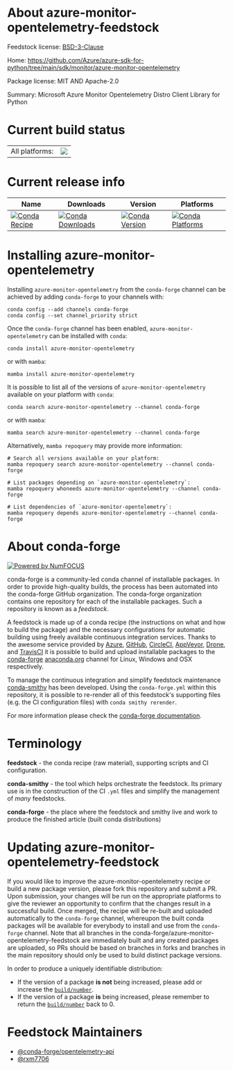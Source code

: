 About azure-monitor-opentelemetry-feedstock
===========================================

Feedstock license: [BSD-3-Clause](https://github.com/conda-forge/azure-monitor-opentelemetry-feedstock/blob/main/LICENSE.txt)

Home: https://github.com/Azure/azure-sdk-for-python/tree/main/sdk/monitor/azure-monitor-opentelemetry

Package license: MIT AND Apache-2.0

Summary: Microsoft Azure Monitor Opentelemetry Distro Client Library for Python

Current build status
====================


<table><tr><td>All platforms:</td>
    <td>
      <a href="https://dev.azure.com/conda-forge/feedstock-builds/_build/latest?definitionId=25993&branchName=main">
        <img src="https://dev.azure.com/conda-forge/feedstock-builds/_apis/build/status/azure-monitor-opentelemetry-feedstock?branchName=main">
      </a>
    </td>
  </tr>
</table>

Current release info
====================

| Name | Downloads | Version | Platforms |
| --- | --- | --- | --- |
| [![Conda Recipe](https://img.shields.io/badge/recipe-azure--monitor--opentelemetry-green.svg)](https://anaconda.org/conda-forge/azure-monitor-opentelemetry) | [![Conda Downloads](https://img.shields.io/conda/dn/conda-forge/azure-monitor-opentelemetry.svg)](https://anaconda.org/conda-forge/azure-monitor-opentelemetry) | [![Conda Version](https://img.shields.io/conda/vn/conda-forge/azure-monitor-opentelemetry.svg)](https://anaconda.org/conda-forge/azure-monitor-opentelemetry) | [![Conda Platforms](https://img.shields.io/conda/pn/conda-forge/azure-monitor-opentelemetry.svg)](https://anaconda.org/conda-forge/azure-monitor-opentelemetry) |

Installing azure-monitor-opentelemetry
======================================

Installing `azure-monitor-opentelemetry` from the `conda-forge` channel can be achieved by adding `conda-forge` to your channels with:

```
conda config --add channels conda-forge
conda config --set channel_priority strict
```

Once the `conda-forge` channel has been enabled, `azure-monitor-opentelemetry` can be installed with `conda`:

```
conda install azure-monitor-opentelemetry
```

or with `mamba`:

```
mamba install azure-monitor-opentelemetry
```

It is possible to list all of the versions of `azure-monitor-opentelemetry` available on your platform with `conda`:

```
conda search azure-monitor-opentelemetry --channel conda-forge
```

or with `mamba`:

```
mamba search azure-monitor-opentelemetry --channel conda-forge
```

Alternatively, `mamba repoquery` may provide more information:

```
# Search all versions available on your platform:
mamba repoquery search azure-monitor-opentelemetry --channel conda-forge

# List packages depending on `azure-monitor-opentelemetry`:
mamba repoquery whoneeds azure-monitor-opentelemetry --channel conda-forge

# List dependencies of `azure-monitor-opentelemetry`:
mamba repoquery depends azure-monitor-opentelemetry --channel conda-forge
```


About conda-forge
=================

[![Powered by
NumFOCUS](https://img.shields.io/badge/powered%20by-NumFOCUS-orange.svg?style=flat&colorA=E1523D&colorB=007D8A)](https://numfocus.org)

conda-forge is a community-led conda channel of installable packages.
In order to provide high-quality builds, the process has been automated into the
conda-forge GitHub organization. The conda-forge organization contains one repository
for each of the installable packages. Such a repository is known as a *feedstock*.

A feedstock is made up of a conda recipe (the instructions on what and how to build
the package) and the necessary configurations for automatic building using freely
available continuous integration services. Thanks to the awesome service provided by
[Azure](https://azure.microsoft.com/en-us/services/devops/), [GitHub](https://github.com/),
[CircleCI](https://circleci.com/), [AppVeyor](https://www.appveyor.com/),
[Drone](https://cloud.drone.io/welcome), and [TravisCI](https://travis-ci.com/)
it is possible to build and upload installable packages to the
[conda-forge](https://anaconda.org/conda-forge) [anaconda.org](https://anaconda.org/)
channel for Linux, Windows and OSX respectively.

To manage the continuous integration and simplify feedstock maintenance
[conda-smithy](https://github.com/conda-forge/conda-smithy) has been developed.
Using the ``conda-forge.yml`` within this repository, it is possible to re-render all of
this feedstock's supporting files (e.g. the CI configuration files) with ``conda smithy rerender``.

For more information please check the [conda-forge documentation](https://conda-forge.org/docs/).

Terminology
===========

**feedstock** - the conda recipe (raw material), supporting scripts and CI configuration.

**conda-smithy** - the tool which helps orchestrate the feedstock.
                   Its primary use is in the construction of the CI ``.yml`` files
                   and simplify the management of *many* feedstocks.

**conda-forge** - the place where the feedstock and smithy live and work to
                  produce the finished article (built conda distributions)


Updating azure-monitor-opentelemetry-feedstock
==============================================

If you would like to improve the azure-monitor-opentelemetry recipe or build a new
package version, please fork this repository and submit a PR. Upon submission,
your changes will be run on the appropriate platforms to give the reviewer an
opportunity to confirm that the changes result in a successful build. Once
merged, the recipe will be re-built and uploaded automatically to the
`conda-forge` channel, whereupon the built conda packages will be available for
everybody to install and use from the `conda-forge` channel.
Note that all branches in the conda-forge/azure-monitor-opentelemetry-feedstock are
immediately built and any created packages are uploaded, so PRs should be based
on branches in forks and branches in the main repository should only be used to
build distinct package versions.

In order to produce a uniquely identifiable distribution:
 * If the version of a package **is not** being increased, please add or increase
   the [``build/number``](https://docs.conda.io/projects/conda-build/en/latest/resources/define-metadata.html#build-number-and-string).
 * If the version of a package **is** being increased, please remember to return
   the [``build/number``](https://docs.conda.io/projects/conda-build/en/latest/resources/define-metadata.html#build-number-and-string)
   back to 0.

Feedstock Maintainers
=====================

* [@conda-forge/opentelemetry-api](https://github.com/orgs/conda-forge/teams/opentelemetry-api/)
* [@rxm7706](https://github.com/rxm7706/)

